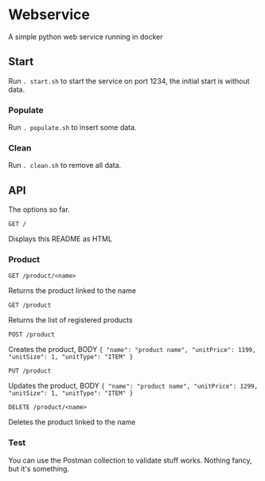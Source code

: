 # Webservice
A simple python web service running in docker

## Start
Run `. start.sh` to start the service on port 1234, the initial start is without data.

### Populate
Run `. populate.sh` to insert some data.

### Clean
Run `. clean.sh` to remove all data.

## API
The options so far.

```
GET /
```

Displays this README as HTML

### Product

```
GET /product/<name>
```

Returns the product linked to the name

```
GET /product
```

Returns the list of registered products

```
POST /product
```

Creates the product, BODY `{ "name": "product name", "unitPrice": 1199, "unitSize": 1, "unitType": "ITEM" }`

```
PUT /product
```

Updates the product, BODY `{ "name": "product name", "unitPrice": 1299, "unitSize": 1, "unitType": "ITEM" }`

```
DELETE /product/<name>
```

Deletes the product linked to the name

### Test
You can use the Postman collection to validate stuff works. Nothing fancy, but it's something.
